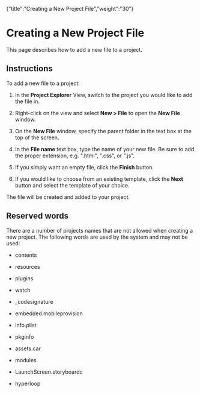{"title":"Creating a New Project File","weight":"30"} 

# Creating a New Project File

This page describes how to add a new file to a project.

## Instructions

To add a new file to a project:

1.  In the **Project Explorer** View, switch to the project you would like to add the file in.
    
2.  Right-click on the view and select **New > File** to open the **New File** window.
    
3.  On the **New File** window, specify the parent folder in the text box at the top of the screen.
    
4.  In the **File name** text box, type the name of your new file. Be sure to add the proper extension, e.g. ".html", ".css", or ".js".
    
5.  If you simply want an empty file, click the **Finish** button.
    
6.  If you would like to choose from an existing template, click the **Next** button and select the template of your choice.
    

The file will be created and added to your project.

## Reserved words

There are a number of projects names that are not allowed when creating a new project. The following words are used by the system and may not be used:

*   contents
    
*   resources
    
*   plugins
    
*   watch
    
*   \_codesignature
    
*   embedded.mobileprovision
    
*   info.plist
    
*   pkginfo
    
*   assets.car
    
*   modules
    
*   LaunchScreen.storyboardc
    
*   hyperloop